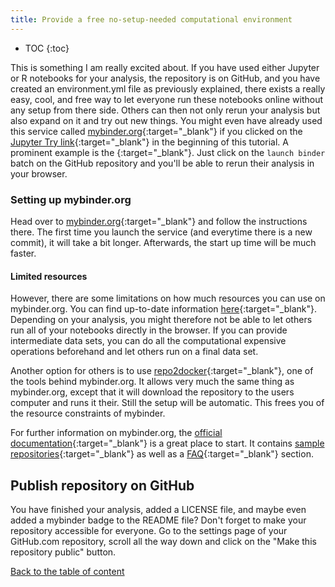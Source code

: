 ```yaml
---
title: Provide a free no-setup-needed computational environment
---
```

* TOC
{:toc}

This is something I am really excited about. If you have used either Jupyter or R notebooks for your analysis, the repository is on GitHub, and you have created an environment.yml file as previously explained, there exists a really easy, cool, and free way to let everyone run these notebooks online without any setup from there side. Others can then not only rerun your analysis but also expand on it and try out new things. You might even have already used this service called [mybinder.org](https://mybinder.org/){:target="_blank"} if you clicked on the [Jupyter Try link](http://jupyter.org/try){:target="_blank"} in the beginning of this tutorial. A prominent example is the {:target="_blank"}. Just click on the `launch binder` batch on the GitHub repository and you'll be able to rerun their analysis in your browser.

### Setting up mybinder.org
Head over to [mybinder.org](https://mybinder.org/){:target="_blank"} and follow the instructions there. The first time you launch the service (and everytime there is a new commit), it will take a bit longer. Afterwards, the start up time will be much faster.

#### Limited resources
However, there are some limitations on how much resources you can use on mybinder.org. You can find up-to-date information [here](https://mybinder.readthedocs.io/en/latest/faq.html#user-memory){:target="_blank"}. Depending on your analysis, you might therefore not be able to let others run all of your notebooks directly in the browser. If you can provide intermediate data sets, you can do all the computational expensive operations beforehand and let others run on a final data set.

Another option for others is to use [repo2docker](https://github.com/jupyter/repo2docker){:target="_blank"}, one of the tools behind mybinder.org. It allows very much the same thing as mybinder.org, except that it will download the repository to the users computer and runs it their. Still the setup will be automatic. This frees you of the resource constraints of mybinder.

For further information on mybinder.org, the [official documentation](https://mybinder.readthedocs.io/en/latest/#binder-documentation){:target="_blank"} is a great place to start. It contains [sample repositories](https://mybinder.readthedocs.io/en/latest/#sample-repositories){:target="_blank"} as well as a [FAQ](https://mybinder.readthedocs.io/en/latest/faq.html){:target="_blank"} section.

## Publish repository on GitHub
You have finished your analysis, added a LICENSE file, and maybe even added a mybinder badge to the README file? Don't forget to make your repository accessible for everyone. Go to the settings page of your GitHub.com repository, scroll all the way down and click on the "Make this repository public" button.

[Back to the table of content](./index.md)